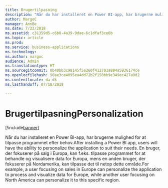 ```yaml
---
title: Brugertilpasning
description: "Når du har installeret en Power BI-app, har brugerne mulighed for at tilpasse programmet efter behov."
author: MargoC
manager: AnnBe
ms.date: 7/22/2018
ms.assetid: c31359d5-c6b0-4a39-9dae-6c1dfaf3ce6b
ms.topic: article
ms.prod: 
ms.service: business-applications
ms.technology: 
ms.author: margoc
audience: Admin
ms.translationtype: HT
ms.sourcegitcommit: 0b40bb3c98145f5a260f412701a884a5936174ce
ms.openlocfilehash: 90ae3ce4095ea4dd72b2f150bb9e349ec427a9d2
ms.contentlocale: da-dk
ms.lasthandoff: 07/18/2018

---
```

# <a name="personalization"></a><span data-ttu-id="63bcc-103">Brugertilpasning</span><span class="sxs-lookup"><span data-stu-id="63bcc-103">Personalization</span></span>

[!include[banner](../../../includes/banner.md)]

<span data-ttu-id="63bcc-104">Når du har installeret en Power BI-app, har brugerne mulighed for at tilpasse programmet efter behov.</span><span class="sxs-lookup"><span data-stu-id="63bcc-104">After installing a Power BI app, users will have the ability to personalize the application to suit their needs.</span></span> <span data-ttu-id="63bcc-105">En bruger, der fokuserer på salg i Europa, kan f.eks. tilpasse programmet for at behandle og visualisere data for Europa, mens en anden bruger, der fokuserer på Nordamerika, kan tilpasse det til netop dette område.</span><span class="sxs-lookup"><span data-stu-id="63bcc-105">For example, a user focusing on sales in Europe can personalize the application to process and visualize data for Europe, while another user focusing on North America can personalize it to this specific region.</span></span>

